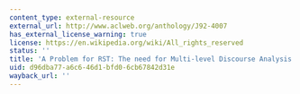 ```yaml
---
content_type: external-resource
external_url: http://www.aclweb.org/anthology/J92-4007
has_external_license_warning: true
license: https://en.wikipedia.org/wiki/All_rights_reserved
status: ''
title: 'A Problem for RST: The need for Multi-level Discourse Analysis'
uid: d96dba77-a6c6-46d1-bfd0-6cb67842d31e
wayback_url: ''
---
```

